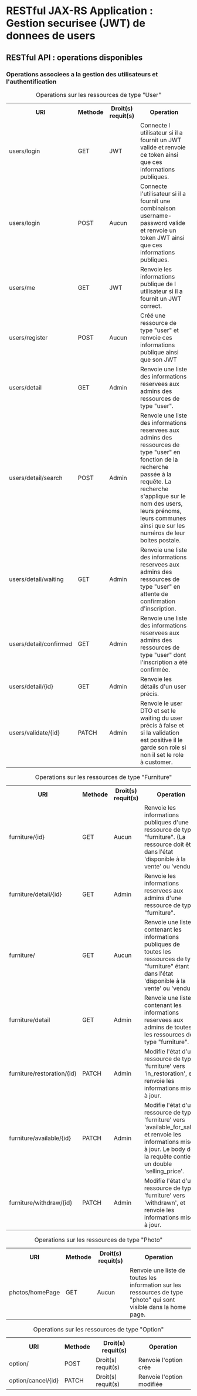 # RESTful JAX-RS Application : Gestion securisee (JWT) de donnees de users

## RESTful API : operations disponibles

### Operations associees a la gestion des utilisateurs et l'authentification

<table style="caption-side: top">
<caption>Operations sur les ressources de type "User"</caption>
<tr>
    <th>URI</th>
    <th>Methode</th>
    <th>Droit(s) requit(s)</th>
    <th>Operation</th>
</tr>

<tr>
    <td>users/login</td>
    <td>GET</td>
    <td>JWT</td>
    <td>
    Connecte l utilisateur si il a fournit un JWT valide et renvoie ce token ainsi que ces informations publiques.
    </td>
</tr>
<tr>
    <td>users/login</td>
    <td>POST</td>
    <td>Aucun</td>
    <td>
    Connecte l'utilisateur si il a fournit une combinaison username-password valide et renvoie un token JWT ainsi que ces informations publiques.
    </td>
</tr>
<tr>
    <td>users/me</td>
    <td>GET</td>
    <td>JWT</td>
    <td>
    Renvoie les informations publique de l utilisateur si il a fournit un JWT correct.
    </td>
</tr>
<tr>
    <td>users/register</td>
    <td>POST</td>
    <td>Aucun</td>
    <td>
    Créé une ressource de type "user" et renvoie ces informations publique ainsi que son JWT
    </td>
</tr>
<tr>
    <td>users/detail</td>
    <td>GET</td>
    <td>Admin</td>
    <td>
    Renvoie une liste des informations reservees aux admins des ressources de type "user".
    </td>
</tr>
<tr>
    <td>users/detail/search</td>
    <td>POST</td>
    <td>Admin</td>
    <td>
    Renvoie une liste des informations reservees aux admins des ressources de type "user" en fonction de la recherche passée
    à la requête.
    La recherche s'applique sur le nom des users, leurs prénoms, leurs communes ainsi que sur les numéros de leur boites
    postale.
    </td>
</tr>
<tr>
    <td>users/detail/waiting</td>
    <td>GET</td>
    <td>Admin</td>
    <td>
    Renvoie une liste des informations reservees aux admins des ressources de type "user" en attente de confirmation d'inscription.
    </td>
</tr>
<tr>
    <td>users/detail/confirmed</td>
    <td>GET</td>
    <td>Admin</td>
    <td>
    Renvoie une liste des informations reservees aux admins des ressources de type "user" dont l'inscription a été confirmée.
    </td>
</tr>
<tr>
    <td>users/detail/{id}</td>
    <td>GET</td>
    <td>Admin</td>
    <td>
    Renvoie les détails d'un user précis.
    </td>
</tr>
<tr>
    <td>users/validate/{id}</td>
    <td>PATCH</td>
    <td>Admin</td>
    <td>
    Renvoie le user DTO et set le waiting du user précis à false et si la validation est positive il le garde son role si non il set le role à customer.
    </td>
</tr>

</table>

<table style="caption-side: top">
<caption>Operations sur les ressources de type "Furniture"</caption>
<tr>
    <th>URI</th>
    <th>Methode</th>
    <th>Droit(s) requit(s)</th>
    <th>Operation</th>
</tr>

<tr>
    <td>furniture/{id}</td>
    <td>GET</td>
    <td>Aucun</td>
    <td>
    Renvoie les informations publiques d'une ressource de type "furniture".
    (La ressource doit être dans l'état 'disponible à la vente' ou 'vendu')
    </td>
</tr>

<tr>
    <td>furniture/detail/{id}</td>
    <td>GET</td>
    <td>Admin</td>
    <td>
    Renvoie les informations reservees aux admins d'une ressource de type "furniture".
    </td>
</tr>

<tr>
    <td>furniture/</td>
    <td>GET</td>
    <td>Aucun</td>
    <td>
    Renvoie une liste contenant les informations publiques de toutes les ressources de type "furniture" 
    étant dans l'état 'disponible à la vente' ou 'vendu'.
    </td>
</tr>

<tr>
    <td>furniture/detail</td>
    <td>GET</td>
    <td>Admin</td>
    <td>
    Renvoie une liste contenant les informations reservees aux admins de toutes les ressources de type "furniture".
    </td>
</tr>

<tr>
    <td>furniture/restoration/{id}</td>
    <td>PATCH</td>
    <td>Admin</td>
    <td>
    Modifie l'état d'une ressource de type 'furniture' vers 'in_restoration', et renvoie les informations mises à jour.
    </td>
</tr>

<tr>
    <td>furniture/available/{id}</td>
    <td>PATCH</td>
    <td>Admin</td>
    <td>
    Modifie l'état d'une ressource de type 'furniture' vers 'available_for_sale', et renvoie les informations mises à jour.
    Le body de la requête contient un double 'selling_price'.
    </td>
</tr>

<tr>
    <td>furniture/withdraw/{id}</td>
    <td>PATCH</td>
    <td>Admin</td>
    <td>
    Modifie l'état d'une ressource de type 'furniture' vers 'withdrawn', et renvoie les informations mises à jour.
    </td>
</tr>

</table>

<table style="caption-side: top">
<caption>Operations sur les ressources de type "Photo"</caption>
<tr>
    <th>URI</th>
    <th>Methode</th>
    <th>Droit(s) requit(s)</th>
    <th>Operation</th>
</tr>

<tr>
    <td>photos/homePage</td>
    <td>GET</td>
    <td>Aucun</td>
    <td>
    Renvoie une liste de toutes les information sur les ressources de type "photo" qui sont visible dans la home page.
    </td>
</tr>

</table>

<table style="caption-side: top">
<caption>Operations sur les ressources de type "Option"</caption>
<tr>
    <th>URI</th>
    <th>Methode</th>
    <th>Droit(s) requit(s)</th>
    <th>Operation</th>
</tr>

<tr>
    <td>option/</td>
    <td>POST</td>
    <td>Droit(s) requit(s)</td>
    <td>
    Renvoie l'option crée
    </td>
</tr>
<tr>
    <td>option/cancel/{id}</td>
    <td>PATCH</td>
    <td>Droit(s) requit(s)</td>
    <td>
    Renvoie l'option modifiée 
    </td>
</tr>

</table>